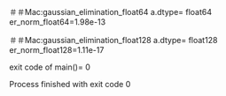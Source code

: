 
＃＃Mac:gaussian_elimination_float64
a.dtype= float64
er_norm_float64=1.98e-13

＃＃Mac:gaussian_elimination_float128
a.dtype= float128
er_norm_float128=1.11e-17

exit code of main()= 0

Process finished with exit code 0
